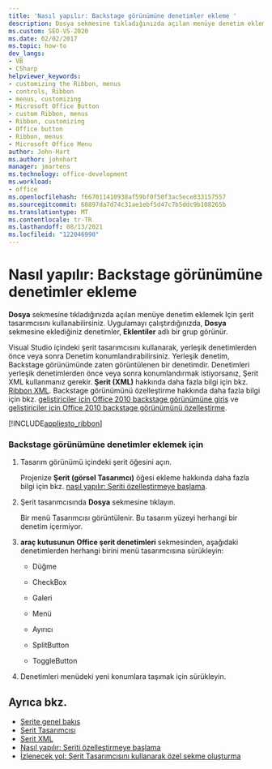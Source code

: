 ```yaml
---
title: 'Nasıl yapılır: Backstage görünümüne denetimler ekleme '
description: Dosya sekmesine tıkladığınızda açılan menüye denetim eklemek için şerit tasarımcısını nasıl kullanabileceğinizi öğrenin.
ms.custom: SEO-VS-2020
ms.date: 02/02/2017
ms.topic: how-to
dev_langs:
- VB
- CSharp
helpviewer_keywords:
- customizing the Ribbon, menus
- controls, Ribbon
- menus, customizing
- Microsoft Office Button
- custom Ribbon, menus
- Ribbon, customizing
- Office button
- Ribbon, menus
- Microsoft Office Menu
author: John-Hart
ms.author: johnhart
manager: jmartens
ms.technology: office-development
ms.workload:
- office
ms.openlocfilehash: f667011410938af59bf0f50f3ac5ece833157557
ms.sourcegitcommit: 68897da7d74c31ae1ebf5d47c7b5ddc9b108265b
ms.translationtype: MT
ms.contentlocale: tr-TR
ms.lasthandoff: 08/13/2021
ms.locfileid: "122046990"
---
```

# <a name="how-to-add-controls-to-the-backstage-view"></a>Nasıl yapılır: Backstage görünümüne denetimler ekleme
  **Dosya** sekmesine tıkladığınızda açılan menüye denetim eklemek Için şerit tasarımcısını kullanabilirsiniz. Uygulamayı çalıştırdığınızda, **Dosya** sekmesine eklediğiniz denetimler, **Eklentiler** adlı bir grup görünür.

 Visual Studio içindeki şerit tasarımcısını kullanarak, yerleşik denetimlerden önce veya sonra Denetim konumlandırabilirsiniz. Yerleşik denetim, Backstage görünümünde zaten görüntülenen bir denetimdir. Denetimleri yerleşik denetimlerden önce veya sonra konumlandırmak istiyorsanız, Şerit XML kullanmanız gerekir. **Şerit (XML)** hakkında daha fazla bilgi için bkz. [Ribbon XML](../vsto/ribbon-xml.md). Backstage görünümünü özelleştirme hakkında daha fazla bilgi için bkz. [geliştiriciler için Office 2010 backstage görünümüne giriş](/previous-versions/office/developer/office-2010/ee691833(v=office.14)) ve [geliştiriciler için Office 2010 backstage görünümünü özelleştirme](/previous-versions/office/developer/office-2010/ee815851(v=office.14)).

 [!INCLUDE[appliesto_ribbon](../vsto/includes/appliesto-ribbon-md.md)]

### <a name="to-add-controls-to-backstage-view"></a>Backstage görünümüne denetimler eklemek için

1. Tasarım görünümü içindeki şerit öğesini açın.

     Projenize **Şerit (görsel Tasarımcı)** öğesi ekleme hakkında daha fazla bilgi için bkz. [nasıl yapılır: Şeriti özelleştirmeye başlama](../vsto/how-to-get-started-customizing-the-ribbon.md).

2. Şerit tasarımcısında **Dosya** sekmesine tıklayın.

     Bir menü Tasarımcısı görüntülenir. Bu tasarım yüzeyi herhangi bir denetim içermiyor.

3. **araç kutusunun** **Office şerit denetimleri** sekmesinden, aşağıdaki denetimlerden herhangi birini menü tasarımcısına sürükleyin:

    - Düğme

    - CheckBox

    - Galeri

    - Menü

    - Ayırıcı

    - SplitButton

    - ToggleButton

4. Denetimleri menüdeki yeni konumlara taşımak için sürükleyin.

## <a name="see-also"></a>Ayrıca bkz.
- [Şerite genel bakış](../vsto/ribbon-overview.md)
- [Şerit Tasarımcısı](../vsto/ribbon-designer.md)
- [Şerit XML](../vsto/ribbon-xml.md)
- [Nasıl yapılır: Şeriti özelleştirmeye başlama](../vsto/how-to-get-started-customizing-the-ribbon.md)
- [İzlenecek yol: Şerit Tasarımcısını kullanarak özel sekme oluşturma](../vsto/walkthrough-creating-a-custom-tab-by-using-the-ribbon-designer.md)
